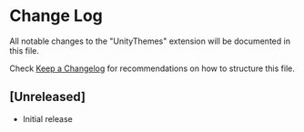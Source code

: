 # Change Log

All notable changes to the "UnityThemes" extension will be documented in this file.

Check [Keep a Changelog](http://keepachangelog.com/) for recommendations on how to structure this file.

## [Unreleased]

- Initial release
